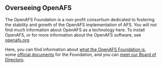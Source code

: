 ---
---

## Overseeing OpenAFS ##

The OpenAFS Foundation is a non-profit consortium dedicated to fostering the
stability and growth of the OpenAFS implementation of AFS. You will not find
much information about OpenAFS as a technology here. To install OpenAFS, or for
more information about the OpenAFS software, see
[openafs.org](http://www.openafs.org/).

Here, you can find information about [what the OpenAFS Foundation
is]({{site.baseurl}}/about/), some [official documents]({{site.baseurl}}/docs/)
for the Foundation, and you can [meet our Board of
Directors]({{site.baseurl}}/board/).
